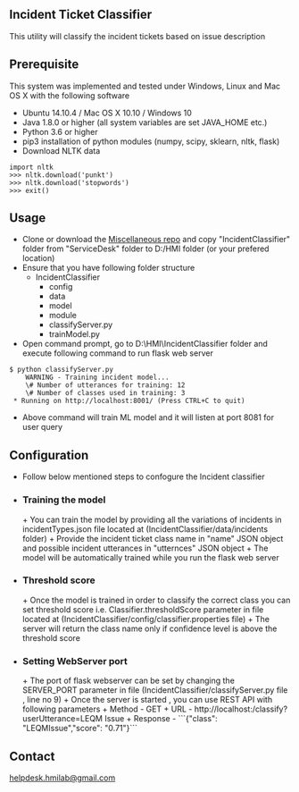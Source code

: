 ## Incident Ticket Classifier
This utility will classify the incident tickets based on issue description

Prerequisite
-----------
This system was implemented and tested under Windows, Linux and Mac OS X with the following software 

+ Ubuntu 14.10.4 / Mac OS X 10.10 / Windows 10
+ Java 1.8.0 or higher (all system variables are set JAVA_HOME etc.)
+ Python 3.6 or higher
+ pip3 installation of python modules (numpy, scipy, sklearn, nltk, flask)
+ Download NLTK data
```
import nltk
>>> nltk.download('punkt')
>>> nltk.download('stopwords')
>>> exit()
```

Usage
-----
+ Clone or download the [Miscellaneous repo](https://github.com/hmi-digital/Miscelleinious) and copy "IncidentClassifier" folder from "ServiceDesk" folder to D:/HMI folder (or your prefered location)
+ Ensure that you have following folder structure
    + IncidentClassifier
    	+ config
       	+ data
        + model
        + module
        + classifyServer.py
        + trainModel.py
+ Open command prompt, go to D:\HMI\IncidentClassifier folder and execute following command to run flask web server
```
$ python classifyServer.py
    WARNING - Training incident model...
	\# Number of utterances for training: 12
	\# Number of classes used in training: 3
 * Running on http://localhost:8001/ (Press CTRL+C to quit) 
```
+ Above command will train ML model and it will listen at port 8081 for user query

Configuration
-------------
+ Follow below mentioned steps to confogure the Incident classifier
+ <h3>Training the model</h3>
    + You can train the model by providing all the variations of incidents in incidentTypes.json file located at (IncidentClassifier/data/incidents folder)
    + Provide the incident ticket class name in "name" JSON object and possible incident utterances in "utternces" JSON object
    + The model will be automatically trained while you run the flask web server
+ <h3>Threshold score</h3>
    + Once the model is trained in order to classify the correct class you can set threshold score i.e. Classifier.thresholdScore parameter in file located at (IncidentClassifier/config/classifier.properties file)
    + The server will return the class name only if confidence level is above the threshold score
+ <h3> Setting WebServer port</h3>
    + The port of flask webserver can be set by changing the SERVER_PORT parameter in file (IncidentClassifier/classifyServer.py file , line no 9)
    + Once the server is started , you can use REST API with following parameters
        + Method - GET
        + URL - http://localhost:<port>/classify?userUtterance=LEQM Issue
        + Response - ```{"class": "LEQMIssue","score": "0.71"}```

Contact
-------
helpdesk.hmilab@gmail.com

